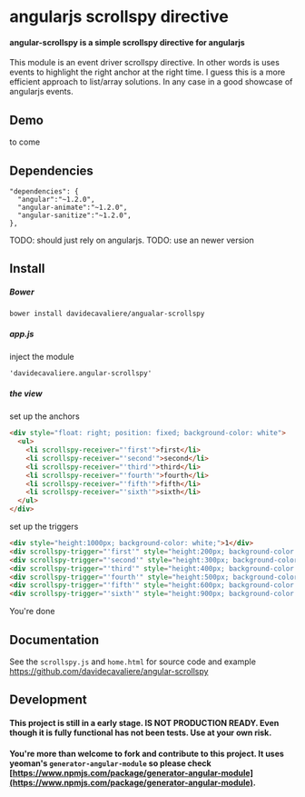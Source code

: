 # angularjs scrollspy directive

#### angular-scrollspy is a simple scrollspy directive for angularjs

This module is an event driver scrollspy directive. In other words is uses events to highlight the right anchor at the right time. I guess this is a more efficient approach to list/array solutions. In any case in a good showcase of angularjs events.

## Demo
to come

## Dependencies
```
"dependencies": {
  "angular":"~1.2.0",
  "angular-animate":"~1.2.0",
  "angular-sanitize":"~1.2.0",
},
```

TODO: should just rely on angularjs.
TODO: use an newer version

## Install

##### Bower
```
bower install davidecavaliere/angualar-scrollspy
```
##### app.js
inject the module
```
'davidecavaliere.angular-scrollspy'
```

##### the view

set up the anchors

```html
<div style="float: right; position: fixed; background-color: white">
  <ul>
    <li scrollspy-receiver="'first'">first</li>
    <li scrollspy-receiver="'second'">second</li>
    <li scrollspy-receiver="'third'">third</li>
    <li scrollspy-receiver="'fourth'">fourth</li>
    <li scrollspy-receiver="'fifth'">fifth</li>
    <li scrollspy-receiver="'sixth'">sixth</li>
  </ul>
</div>
```

set up the triggers

```html
<div style="height:1000px; background-color: white;">1</div>
<div scrollspy-trigger="'first'" style="height:200px; background-color: red;">1</div>
<div scrollspy-trigger="'second'" style="height:300px; background-color: pink;">2</div>
<div scrollspy-trigger="'third'" style="height:400px; background-color: yellow;">3</div>
<div scrollspy-trigger="'fourth'" style="height:500px; background-color: red;">4</div>
<div scrollspy-trigger="'fifth'" style="height:600px; background-color: pink;">5</div>
<div scrollspy-trigger="'sixth'" style="height:900px; background-color: yellow;">6</div>
```

You're done

## Documentation
See the `scrollspy.js` and `home.html` for source code and example
https://github.com/davidecavaliere/angular-scrollspy


## Development

#### This project is still in a early stage. IS NOT PRODUCTION READY. Even though it is fully functional has not been tests. Use at your own risk.

#### You're more than welcome to fork and contribute to this project. It uses yeoman's `generator-angular-module` so please check [https://www.npmjs.com/package/generator-angular-module](https://www.npmjs.com/package/generator-angular-module).
